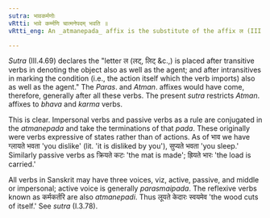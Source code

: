 ```yaml
---
sutra: भावकर्मणोः
vRtti: भावे कर्म्मणि चात्मनेपदम् भवति ॥
vRtti_eng: An _atmanepada_ affix is the substitute of the affix ल (III. 4. 69) when it denotes the action of the verb or the object of the verb.

---
```

_Sutra_ (III.4.69) declares the "letter ल (लट्, लिट् &c.,) is placed after transitive verbs in denoting the object also as well as the agent; and after intransitives in marking the condition (i.e., the action itself which the verb imports) also as well as the agent." The _Paras_. and _Atman_. affixes would have come, therefore, generally after all these verbs. The present _sutra_ restricts _Atman_. affixes to _bhava_ and _karma_ verbs.

This is clear. Impersonal verbs and passive verbs as a rule are conjugated in the _atmanepada_ and take the terminations of that _pada_. These originally were verbs expressive of states rather than of actions. As of भाव we have ग्लायते भवता 'you dislike' (lit. 'it is disliked by you'), सुप्यते भवता 'you sleep.' Similarly passive verbs as क्रियते कटः 'the mat is made'; ह्रियते भारः 'the load is carried.'

All verbs in Sanskrit may have three voices, viz, active, passive, and middle or impersonal; active voice is generally _parasmaipada_. The reflexive verbs known as कर्मकर्तरि are also _atmanepadi_. Thus लूयते केदारः स्वयमेव 'the wood cuts of itself.' See _sutra_ (I.3.78).